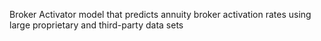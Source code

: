 Broker Activator model that predicts annuity broker activation rates using large proprietary and third-party data sets
